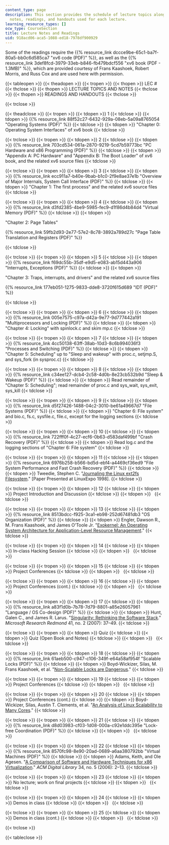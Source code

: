 ```yaml
---
content_type: page
description: This section provides the schedule of lecture topics along with the lecture
  notes, readings, and handouts used for each lecture.
learning_resource_types: []
ocw_type: CourseSection
title: Lecture Notes and Readings
uid: 918acd06-aca5-1088-ed18-7978df900929
---
```


Some of the readings require the {{% resource_link dccce9be-65c1-ba7f-80a5-bb0c6d585ca7 "xv6 code (PDF)" %}}, as well as the {{% resource_link 3def8fcd-3979-33eb-b846-fb479bdcf556 "xv6 book (PDF - 1.3MB)" %}}, which are provided courtesy of Frans Kaashoek, Robert Morris, and Russ Cox and are used here with permission.

{{< tableopen >}}
{{< theadopen >}}
{{< tropen >}}
{{< thopen >}}
LEC #
{{< thclose >}}
{{< thopen >}}
LECTURE TOPICS AND NOTES
{{< thclose >}}
{{< thopen >}}
READINGS AND HANDOUTS
{{< thclose >}}

{{< trclose >}}

{{< theadclose >}}
{{< tropen >}}
{{< tdopen >}}
1
{{< tdclose >}}
{{< tdopen >}}
{{% resource_link 88f52c27-6432-929a-08eb-5a09a8765054 "Operating Systems (PDF)" %}}
{{< tdclose >}}
{{< tdopen >}}
"Chapter 0: Operating System Interfaces" of xv6 book
{{< tdclose >}}

{{< trclose >}}
{{< tropen >}}
{{< tdopen >}}
2
{{< tdclose >}}
{{< tdopen >}}
{{% resource_link 703cd534-061a-2870-9219-5cd7b59773bc "PC Hardware and x86 Programming (PDF)" %}}
{{< tdclose >}}
{{< tdopen >}}
"Appendix A: PC Hardware" and "Appendix B: The Boot Loader" of xv6 book, and the related xv6 source files
{{< tdclose >}}

{{< trclose >}}
{{< tropen >}}
{{< tdopen >}}
3
{{< tdclose >}}
{{< tdopen >}}
{{% resource_link ecc911a7-b40e-9bab-b1c0-2f9e8ae37e1b "Overview of Major Internals, System Call Interface (PDF)" %}}
{{< tdclose >}}
{{< tdopen >}}
"Chapter 1: The first process" and the related xv6 source files
{{< tdclose >}}

{{< trclose >}}
{{< tropen >}}
{{< tdopen >}}
4
{{< tdclose >}}
{{< tdopen >}}
{{% resource_link d3fd2385-4be9-5985-fec9-d1f86d4b84d4 "Virtual Memory (PDF)" %}}
{{< tdclose >}}
{{< tdopen >}}


"Chapter 2: Page Tables"

{{% resource_link 59fb2d93-2e77-57e2-8c78-3892a789d27c "Page Table Translation and Registers (PDF)" %}}


{{< tdclose >}}

{{< trclose >}}
{{< tropen >}}
{{< tdopen >}}
5
{{< tdclose >}}
{{< tdopen >}}
{{% resource_link f69dc55b-35df-e9d5-e083-ab15d443a906 "Interrupts, Exceptions (PDF)" %}}
{{< tdclose >}}
{{< tdopen >}}


"Chapter 3: Traps, interrupts, and drivers" and the related xv6 source files

{{% resource_link 177eb051-1275-9833-dde8-3720f615d689 "IDT (PDF)" %}}


{{< tdclose >}}

{{< trclose >}}
{{< tropen >}}
{{< tdopen >}}
6
{{< tdclose >}}
{{< tdopen >}}
{{% resource_link 005e7575-c97a-d42a-9e77-9d777442a191 "Multiprocessors and Locking (PDF)" %}}
{{< tdclose >}}
{{< tdopen >}}
"Chapter 4: Locking" with spinlock.c and skim mp.c
{{< tdclose >}}

{{< trclose >}}
{{< tropen >}}
{{< tdopen >}}
7
{{< tdclose >}}
{{< tdopen >}}
{{% resource_link 4cc50138-63ff-38ab-10d3-8c6b994036f3 "Processes and Switching (PDF)" %}}
{{< tdclose >}}
{{< tdopen >}}
"Chapter 5: Scheduling" up to "Sleep and wakeup" with proc.c, setjmp.S, and sys\_fork (in sysproc.c)
{{< tdclose >}}

{{< trclose >}}
{{< tropen >}}
{{< tdopen >}}
8
{{< tdclose >}}
{{< tdopen >}}
{{% resource_link c34ee127-dcb4-2c58-4d0b-8e23cb532b9d "Sleep & Wakeup (PDF)" %}}
{{< tdclose >}}
{{< tdopen >}}
Read remainder of "Chapter 5: Scheduling"; read remainder of proc.c and sys\_wait, sys\_exit, sys\_kill
{{< tdclose >}}

{{< trclose >}}
{{< tropen >}}
{{< tdopen >}}
9
{{< tdclose >}}
{{< tdopen >}}
{{% resource_link d5f27426-1488-04c2-3010-be61a49667d7 "File Systems (PDF)" %}}
{{< tdclose >}}
{{< tdopen >}}
"Chapter 6: File system" and bio.c, fs.c, sysfile.c, file.c, except for the logging sections
{{< tdclose >}}

{{< trclose >}}
{{< tropen >}}
{{< tdopen >}}
10
{{< tdclose >}}
{{< tdopen >}}
{{% resource_link 722fff0f-4c27-ecf6-0b63-d583daf499bf "Crash Recovery (PDF)" %}}
{{< tdclose >}}
{{< tdopen >}}
Read log.c and the logging sections of "Chapter 6: File system"
{{< tdclose >}}

{{< trclose >}}
{{< tropen >}}
{{< tdopen >}}
11
{{< tdclose >}}
{{< tdopen >}}
{{% resource_link 6976b258-b566-bd5d-ebf4-a4469cf36ed9 "File System Performance and Fast Crash Recovery (PDF)" %}}
{{< tdclose >}}
{{< tdopen >}}
Tweedie, Stephen C. "[Journaling the Linux ext2fs Filesystem](http://citeseerx.ist.psu.edu/viewdoc/summary?doi=10.1.1.307.9137)." \[Paper Presented at LinuxExpo 1998\].
{{< tdclose >}}

{{< trclose >}}
{{< tropen >}}
{{< tdopen >}}
12
{{< tdclose >}}
{{< tdopen >}}
Project Introduction and Discussion
{{< tdclose >}}
{{< tdopen >}}
 
{{< tdclose >}}

{{< trclose >}}
{{< tropen >}}
{{< tdopen >}}
13
{{< tdclose >}}
{{< tdopen >}}
{{% resource_link 8513bdcc-f925-3ca1-eb98-252d67481db3 "OS Organization (PDF)" %}}
{{< tdclose >}}
{{< tdopen >}}
Engler, Dawson R., M. Frans Kaashoek, and James O'Toole Jr. "[Exokernel: An Operating System Architecture for Application-Level Resource Management](http://citeseerx.ist.psu.edu/viewdoc/summary?doi=10.1.1.52.2893)."
{{< tdclose >}}

{{< trclose >}}
{{< tropen >}}
{{< tdopen >}}
14
{{< tdclose >}}
{{< tdopen >}}
In-class Hacking Session
{{< tdclose >}}
{{< tdopen >}}
 
{{< tdclose >}}

{{< trclose >}}
{{< tropen >}}
{{< tdopen >}}
15
{{< tdclose >}}
{{< tdopen >}}
Project Conferences
{{< tdclose >}}
{{< tdopen >}}
 
{{< tdclose >}}

{{< trclose >}}
{{< tropen >}}
{{< tdopen >}}
16
{{< tdclose >}}
{{< tdopen >}}
Project Conferences (cont.)
{{< tdclose >}}
{{< tdopen >}}
 
{{< tdclose >}}

{{< trclose >}}
{{< tropen >}}
{{< tdopen >}}
17
{{< tdclose >}}
{{< tdopen >}}
{{% resource_link a83f1d0b-7b78-7d79-8801-a85e26057961 "Language / OS Co-design (PDF)" %}}
{{< tdclose >}}
{{< tdopen >}}
Hunt, Galen C., and James R. Larus. "[Singularity: Rethinking the Software Stack](http://dx.doi.org/10.1145/1243418.1243424)." _Microsoft Research Redmond_ 41, no. 2 (2007): 37–49.
{{< tdclose >}}

{{< trclose >}}
{{< tropen >}}
{{< tdopen >}}
Quiz
{{< tdclose >}}
{{< tdopen >}}
Quiz (Open Book and Notes)
{{< tdclose >}}
{{< tdopen >}}
 
{{< tdclose >}}

{{< trclose >}}
{{< tropen >}}
{{< tdopen >}}
18
{{< tdclose >}}
{{< tdopen >}}
{{% resource_link 61aeb500-c947-c106-349f-e64a58af954f "Scalable Locks (PDF)" %}}
{{< tdclose >}}
{{< tdopen >}}
Boyd-Wickizer, Silas, M. Frans Kaashoek, et al. "[Non-Scalable Locks are Dangerous](http://citeseerx.ist.psu.edu/viewdoc/summary?doi=10.1.1.261.196)."
{{< tdclose >}}

{{< trclose >}}
{{< tropen >}}
{{< tdopen >}}
19
{{< tdclose >}}
{{< tdopen >}}
Project Conferences
{{< tdclose >}}
{{< tdopen >}}
 
{{< tdclose >}}

{{< trclose >}}
{{< tropen >}}
{{< tdopen >}}
20
{{< tdclose >}}
{{< tdopen >}}
Project Conferences (cont.)
{{< tdclose >}}
{{< tdopen >}}
Boyd-Wickizer, Silas, Austin T. Clements, et al. "[An Analysis of Linux Scalability to Many Cores](http://citeseerx.ist.psu.edu/viewdoc/summary?doi=10.1.1.174.5191)."
{{< tdclose >}}

{{< trclose >}}
{{< tropen >}}
{{< tdopen >}}
21
{{< tdclose >}}
{{< tdopen >}}
{{% resource_link d8d03983-cf03-1d08-000a-c92e1ddc395e "Lock-free Coordination (PDF)" %}}
{{< tdclose >}}
{{< tdopen >}}
 
{{< tdclose >}}

{{< trclose >}}
{{< tropen >}}
{{< tdopen >}}
22
{{< tdclose >}}
{{< tdopen >}}
{{% resource_link 8570fc98-8e90-20ad-0689-a6aa380792bb "Virtual Machines (PDF)" %}}
{{< tdclose >}}
{{< tdopen >}}
Adams, Keith, and Ole Agesen. "[A Comparison of Software and Hardware Techniques for x86 Virtualization](http://dx.doi.org/10.1145/1168857.1168860)." _ACM Digital Library_ 34, no. 5 (2006): 2–13.
{{< tdclose >}}

{{< trclose >}}
{{< tropen >}}
{{< tdopen >}}
23
{{< tdclose >}}
{{< tdopen >}}
No lecture; work on final projects
{{< tdclose >}}
{{< tdopen >}}
 
{{< tdclose >}}

{{< trclose >}}
{{< tropen >}}
{{< tdopen >}}
24
{{< tdclose >}}
{{< tdopen >}}
Demos in class
{{< tdclose >}}
{{< tdopen >}}
 
{{< tdclose >}}

{{< trclose >}}
{{< tropen >}}
{{< tdopen >}}
25
{{< tdclose >}}
{{< tdopen >}}
Demos in class (cont.)
{{< tdclose >}}
{{< tdopen >}}
 
{{< tdclose >}}

{{< trclose >}}

{{< tableclose >}}